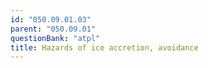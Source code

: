 ```yaml
---
id: "050.09.01.03"
parent: "050.09.01"
questionBank: "atpl"
title: Hazards of ice accretion, avoidance
---
```

